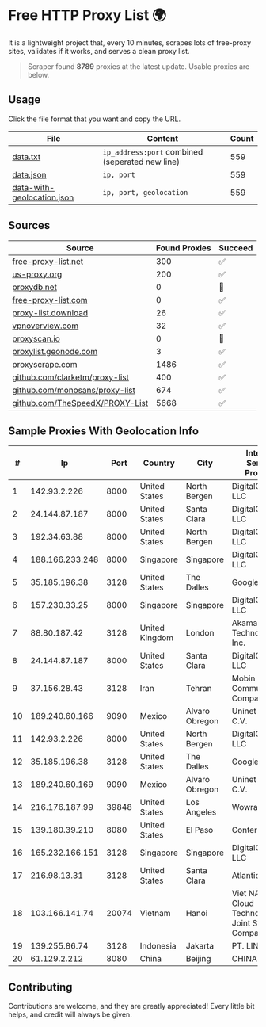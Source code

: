 
# Free HTTP Proxy List 🌍

It is a lightweight project that, every 10 minutes, scrapes lots of free-proxy sites, validates if it works, and serves a clean proxy list.


> Scraper found **8789** proxies at the latest update. Usable proxies are below.

## Usage

Click the file format that you want and copy the URL.


|File|Content|Count|
|----|-------|-----|
|[data.txt](https://raw.githubusercontent.com/themiralay/Proxy-List-World/master/data.txt)|`ip_address:port` combined (seperated new line)|559|
|[data.json](https://raw.githubusercontent.com/themiralay/Proxy-List-World/master/data.json)|`ip, port`|559|
|[data-with-geolocation.json](https://raw.githubusercontent.com/themiralay/Proxy-List-World/master/data-with-geolocation.json)|`ip, port, geolocation`|559|

## Sources

|Source|Found Proxies|Succeed|
|------|-------------|-------|
|[free-proxy-list.net](https://free-proxy-list.net)|300|✅|
|[us-proxy.org](https://www.us-proxy.org)|200|✅|
|[proxydb.net](http://proxydb.net)|0|🚫|
|[free-proxy-list.com](https://free-proxy-list.com/?page=&port=&type%5B%5D=http&type%5B%5D=https&up_time=0&search=Search)|0|✅|
|[proxy-list.download](https://www.proxy-list.download/HTTP)|26|✅|
|[vpnoverview.com](https://vpnoverview.com/privacy/anonymous-browsing/free-proxy-servers)|32|✅|
|[proxyscan.io](https://www.proxyscan.io)|0|🚫|
|[proxylist.geonode.com](https://proxylist.geonode.com/api/proxy-list?limit=300&page=1&sort_by=lastChecked&sort_type=desc&protocols=http,https)|3|✅|
|[proxyscrape.com](https://api.proxyscrape.com/v2/?request=displayproxies&protocol=http&timeout=10000&country=all&ssl=all&anonymity=all)|1486|✅|
|[github.com/clarketm/proxy-list](https://raw.githubusercontent.com/clarketm/proxy-list/master/proxy-list-raw.txt)|400|✅|
|[github.com/monosans/proxy-list](https://raw.githubusercontent.com/monosans/proxy-list/main/proxies/http.txt)|674|✅|
|[github.com/TheSpeedX/PROXY-List](https://raw.githubusercontent.com/TheSpeedX/PROXY-List/master/http.txt)|5668|✅|


## Sample Proxies With Geolocation Info

|#|Ip|Port|Country|City|Internet Service Provider|
|-|--|----|-------|----|-------------------------|
|1|142.93.2.226|8000|United States|North Bergen|DigitalOcean, LLC|
|2|24.144.87.187|8000|United States|Santa Clara|DigitalOcean, LLC|
|3|192.34.63.88|8000|United States|North Bergen|DigitalOcean, LLC|
|4|188.166.233.248|8000|Singapore|Singapore|DigitalOcean, LLC|
|5|35.185.196.38|3128|United States|The Dalles|Google LLC|
|6|157.230.33.25|8000|Singapore|Singapore|DigitalOcean, LLC|
|7|88.80.187.42|3128|United Kingdom|London|Akamai Technologies, Inc.|
|8|24.144.87.187|8000|United States|Santa Clara|DigitalOcean, LLC|
|9|37.156.28.43|3128|Iran|Tehran|Mobin Net Communication Company|
|10|189.240.60.166|9090|Mexico|Alvaro Obregon|Uninet S.A. de C.V.|
|11|142.93.2.226|8000|United States|North Bergen|DigitalOcean, LLC|
|12|35.185.196.38|3128|United States|The Dalles|Google LLC|
|13|189.240.60.169|9090|Mexico|Alvaro Obregon|Uninet S.A. de C.V.|
|14|216.176.187.99|39848|United States|Los Angeles|Wowrack.com|
|15|139.180.39.210|8080|United States|El Paso|Conterra|
|16|165.232.166.151|3128|Singapore|Singapore|DigitalOcean, LLC|
|17|216.98.13.31|3128|United States|Santa Clara|Atlantic.net|
|18|103.166.141.74|20074|Vietnam|Hanoi|Viet NAM Cloud Technology Joint Stock Company|
|19|139.255.86.74|3128|Indonesia|Jakarta|PT. LINKNET|
|20|61.129.2.212|8080|China|Beijing|CHINANET|



## Contributing

Contributions are welcome, and they are greatly appreciated! Every
little bit helps, and credit will always be given.

